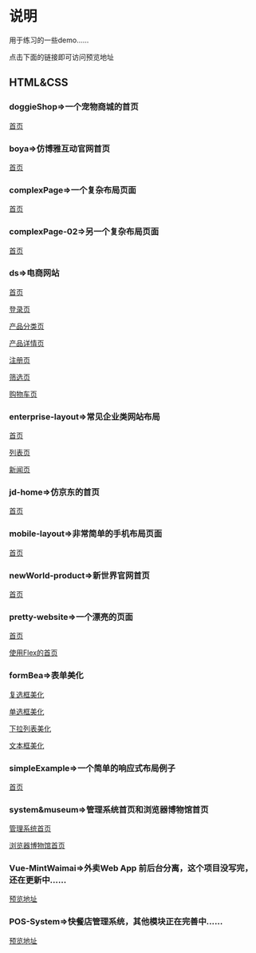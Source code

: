 # 说明
用于练习的一些demo……

点击下面的链接即可访问预览地址

## HTML&CSS
### doggieShop=>一个宠物商城的首页
[首页](<https://thhelq.github.io/demos/html%26css/doggieShop/index.html>)<br>
### boya=>仿博雅互动官网首页

[首页](<https://thhelq.github.io/demos/html%26css/boya/index.html>)

### complexPage=>一个复杂布局页面

[首页](<https://thhelq.github.io/demos/html%26css/complexPage/index.html>)

### complexPage-02=>另一个复杂布局页面 
[首页](<https://thhelq.github.io/demos/html%26css/complexPage-02/index.html>)

### ds=>电商网站
[首页](<https://thhelq.github.io/demos/html%26css/ds/index.html>)

[登录页](<https://thhelq.github.io/demos/html%26css/ds/login.html>)

[产品分类页](<https://thhelq.github.io/demos/html%26css/ds/productClass.html>)

[产品详情页](<https://thhelq.github.io/demos/html%26css/ds/productIntro.html>)

[注册页](<https://thhelq.github.io/demos/html%26css/ds/register.html>)

[筛选页](<https://thhelq.github.io/demos/html%26css/ds/screen.html>)

[购物车页](<https://thhelq.github.io/demos/html%26css/ds/shopCart.html>)

### enterprise-layout=>常见企业类网站布局
[首页](<https://thhelq.github.io/demos/html%26css/enterprise-layout/index.html>)

[列表页](<https://thhelq.github.io/demos/html%26css/enterprise-layout/list.html>)

[新闻页](<https://thhelq.github.io/demos/html%26css/enterprise-layout/news.html>)

### jd-home=>仿京东的首页
[首页](<https://thhelq.github.io/demos/html%26css/jd-home/index.html>)

### mobile-layout=>非常简单的手机布局页面
[首页](<https://thhelq.github.io/demos/html%26css/mobile-layout/index.html>)

### newWorld-product=>新世界官网首页

[首页](<https://thhelq.github.io/demos/html%26css/newWorld-product/index.html>)

### pretty-website=>一个漂亮的页面 

[首页](<https://thhelq.github.io/demos/html%26css/pretty-website/index.html>)

[使用Flex的首页](<https://thhelq.github.io/demos/html%26css/pretty-website/flex.html>)

### formBea=>表单美化

[复选框美化](<https://thhelq.github.io/demos/html%26css/formBea/checkbox/checkbox.html>)

[单选框美化](<https://thhelq.github.io/demos/html%26css/formBea/radio/radio.html>)

[下拉列表美化](<https://thhelq.github.io/demos/html%26css/formBea/select/select.html>)

[文本框美化](<https://thhelq.github.io/demos/html%26css/formBea/textbox/text.html>)

### simpleExample=>一个简单的响应式布局例子
[首页](<https://thhelq.github.io/demos/bootstrap/simpleExample/response-example.html>)

### system&museum=>管理系统首页和浏览器博物馆首页
[管理系统首页](<https://thhelq.github.io/demos/bootstrap/system%26museum/system-index.html>)

[浏览器博物馆首页](<https://thhelq.github.io/demos/bootstrap/system%26museum/browseMuseum.html>)

### Vue-MintWaimai=>外卖Web App 前后台分离，这个项目没写完，还在更新中……
[预览地址](<https://thhelq.github.io/Vue-MintWaimai>)

### POS-System=>快餐店管理系统，其他模块正在完善中……
[预览地址](<https://thhelq.github.io/POS-System>)






